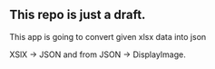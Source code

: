 ## This repo is just a draft.



This app is going to convert given xlsx data into json 

XSlX &rarr; JSON and from JSON &rarr; DisplayImage.
